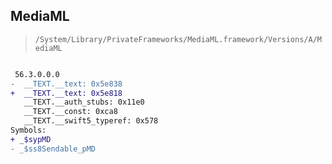 ## MediaML

> `/System/Library/PrivateFrameworks/MediaML.framework/Versions/A/MediaML`

```diff

 56.3.0.0.0
-  __TEXT.__text: 0x5e838
+  __TEXT.__text: 0x5e818
   __TEXT.__auth_stubs: 0x11e0
   __TEXT.__const: 0xca8
   __TEXT.__swift5_typeref: 0x578
Symbols:
+ _$sypMD
- _$ss8Sendable_pMD

```
